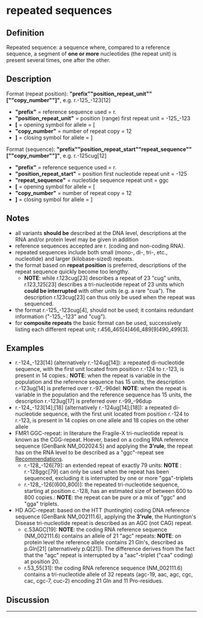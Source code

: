 # repeated sequences

## Definition

Repeated sequence: a sequence where, compared to a reference sequence, a segment of **one or more** nucleotides (the repeat unit) is present several times, one after the other.

## Description

Format (repeat position):   **"prefix""position_repeat_unit""[""copy_number""]"**,  e.g. r.-125_-123[12]

* **"prefix"**  =  reference sequence used  =  r.
* **"position_repeat_unit"**  =  position (range) first repeat unit  =  -125\_-123
* **[**  =  opening symbol for allele  =  [
* **"copy_number"**  =  number of repeat copy  =  12
* **]**  =  closing symbol for allele  =  ]

Format (sequence):   **"prefix""position_repeat_start""repeat_sequence""[""copy_number""]"**,  e.g. r.-125cug[12]

* **"prefix"**  =  reference sequence used  =  r.
* **"position_repeat_start"**  =  position first nucleotide repeat unit  =  -125
* **"repeat_sequence"**  =  nucleotide sequence repeat unit  =  ggc
* **[**  =  opening symbol for allele  =  [
* **"copy_number"**  =  number of repeat copy  =  12
* **]**  =  closing symbol for allele  =  ]

## Notes

* all variants **should be** described at the DNA level, descriptions at the RNA and/or protein level may be given in addition
* reference sequences accepted are r. (coding and non-coding RNA).
* repeated sequences include both small (mono-, di-, tri-, etc., nucleotide) and larger (kilobase-sized) repeats. 
* the format based on **repeat position** is preferred, descriptions of the repeat sequence quickly become too lengthy.
    * **NOTE**: while r.123cug[23] describes a repeat of 23 "cug" units, r.123\_125[23] describes a tri-nucleotide repeat of 23 units which **could be interrupted** with other units (e.g. a rare "cua"). The description r.123cug[23] can thus only be used when the repeat was sequenced.
* the format r.-125\_-123cug[4], should not be used; it contains redundant information ("-125\_-123" and "cug"). 
* for **composite repeats** the basic format can be used, successively listing each different repeat unit; r.456\_465[4]466\_489[9]490\_499[3].
## Examples

* r.-124\_-123[14] (alternatively r.-124ug[14]): a repeated di-nucleotide sequence, with the first unit located from position r.-124 to r.-123, is present in 14 copies.: **NOTE**: when the repeat is variable in the population and the reference sequence has 15 units, the description r.-123ug[14] is preferred over r.-97\_-96del: **NOTE**: when the repeat is variable in the population and the reference sequence has 15 units, the description r.-123ug[17] is preferred over r.-99\_-96dup
* r.-124\_-123[14];[18] (alternatively r.-124ug[14];[18]): a repeated di-nucleotide sequence, with the first unit located from position r.-124 to r.-123, is present in 14 copies on one allele and 18 copies on the other allele
* FMR1 GGC-repeat: in literature the Fragile-X tri-nucleotide repeat is known as the CGG-repeat. Hoever, based on a coding RNA reference sequence (GenBank NM\_002024.5) and applying the **3'rule**, the repeat has on the RNA level to be described as a "ggc"-repeat see [Recommendations](../../general/).
    * r.-128\_-126[79]: an extended repeat of exactly 79 units: **NOTE** : r.-128ggc[79] can only be used when the repeat has been sequenced, excluding it is interrupted by one or more "gga"-triplets
    * r.-128\_-126[(600\_800)]: the repeated tri-nucleotide sequence, starting at position c.-128, has an estimated size of between 600 to 800 copies.: **NOTE**: the repeat can be pure or a mix of "ggc" and "gga" triplets.
* HD AGC-repeat: based on the HTT (huntingtin) coding DNA reference sequence (GenBank NM\_002111.6), applying the **3'rule**, the Huntington's Disease tri-nucleotide repeat is described as an AGC (not CAG) repeat.
    * c.53AGC[19]: **NOTE**: the coding RNA reference sequence (NM\_002111.6) contains an allele of 21 "agc" repeats: **NOTE**: on protein level the reference allele contains 21 Gln's, described as p.Gln[21] (alternatively p.Q[21]). The difference derives from the fact that the "agc" repeat is interrupted by a "aac"-triplet ("caa" coding) at position 20.
    * r.53\_55[31]: the coding RNA reference sequence (NM\_002111.6) contains a tri-nucleotide allele of 32 repeats (agc-19, aac, agc, cgc, cac, cgc-7, cuc-2) encoding 21 Gln and 11 Pro-residues.
## Discussion
    
---